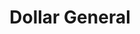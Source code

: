---
title: "Dollar General"
url: /wichita/dollar-general-west-douglas-avenue/
shop: variety store
---